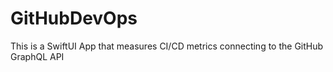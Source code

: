 # GitHubDevOps
This is a SwiftUI App that measures CI/CD metrics connecting to the GitHub GraphQL API
